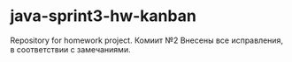 #  java-sprint3-hw-kanban
Repository for homework project.
Комиит №2
Внесены все исправления, в соответствии с замечаниями.
